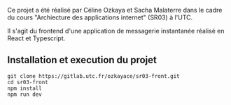 Ce projet a été réalisé par Céline Ozkaya et Sacha Malaterre dans le cadre du cours "Archiecture des applications internet" (SR03) à l'UTC.

Il s'agit du frontend d'une application de messagerie instantanée réalisé en React et Typescript.

## Installation et execution du projet
```shell
git clone https://gitlab.utc.fr/ozkayace/sr03-front.git
cd sr03-front
npm install
npm run dev
```